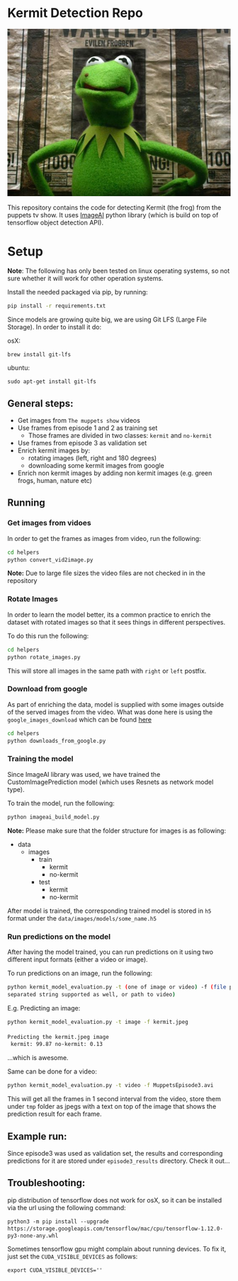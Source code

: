 # Kermit Detection Repo
![Kermit wanted](https://github.com/ilirosmanaj/detect_kermit/blob/master/kermit_wanted.jpg)

This repository contains the code for detecting Kermit (the frog) from
the puppets tv show. It uses [ImageAI](https://github.com/OlafenwaMoses/ImageAI) python library
(which is build on top of tensorflow object detection API).


# Setup

**Note**: The following has only been tested on linux operating systems,
so not sure whether it will work for other operation systems.

Install the needed packaged via pip, by running:

```bash
pip install -r requirements.txt
```

Since models are growing quite big, we are using Git LFS (Large File Storage). In order to install
it do:

osX:
```
brew install git-lfs
```

ubuntu:
```
sudo apt-get install git-lfs
```


## General steps:

* Get images from `The muppets show` videos
* Use frames from episode 1 and 2 as training set
    * Those frames are divided in two classes: `kermit` and `no-kermit`
* Use frames from episode 3 as validation set
* Enrich kermit images by:
    * rotating images (left, right and 180 degrees)
    * downloading some kermit images from google
* Enrich non kermit images by adding non kermit images (e.g. green frogs, human, nature etc)

## Running

### Get images from vidoes

In order to get the frames as images from video, run the following:

```bash
cd helpers
python convert_vid2image.py
```

**Note:** Due to large file sizes the video files are not checked in in the repository

### Rotate Images

In order to learn the model better, its a common practice to enrich the dataset with 
rotated images so that it sees things in different perspectives.

To do this run the following:

```bash
cd helpers
python rotate_images.py
```

This will store all images in the same path with `right` or `left` postfix.

### Download from google

As part of enriching the data, model is supplied with some images outside of 
the served images from the video. What was done here is using the `google_images_download` which
can be found [here](https://github.com/hardikvasa/google-images-download)  


```bash
cd helpers
python downloads_from_google.py
```

### Training the model

Since ImageAI library was used, we have trained the CustomImagePrediction model (which uses Resnets as 
network model type).

To train the model, run the following:

```bash
python imageai_build_model.py
```

**Note:** Please make sure that the folder structure for images is as following:

* data
    * images
        * train
            * kermit
            * no-kermit
        * test
            * kermit
            * no-kermit
            
 After model is trained, the corresponding trained model is stored in `h5` format under 
 the `data/images/models/some_name.h5`

### Run predictions on the model

After having the model trained, you can run predictions on it using two different input formats
(either a video or image).

To run predictions on an image, run the following:

```bash
python kermit_model_evaluation.py -t (one of image or video) -f (file path to image - comma 
separated string supported as well, or path to video)
```

E.g. Predicting an image:

```bash
python kermit_model_evaluation.py -t image -f kermit.jpeg

Predicting the kermit.jpeg image
 kermit: 99.87 no-kermit: 0.13

```
...which is awesome.

Same can be done for a video:

```bash
python kermit_model_evaluation.py -t video -f MuppetsEpisode3.avi
```

This will get all the frames in 1 second interval from the video, store them under `tmp` folder
as jpegs with a text on top of the image that shows the prediction result for each frame. 

## Example run:

Since episode3 was used as validation set, the results and corresponding predictions for it 
are stored under `episode3_results` directory. Check it out...

## Troubleshooting:

pip distribution of tensorflow does not work for osX, so it can be installed via the url
using the following command:

```
python3 -m pip install --upgrade https://storage.googleapis.com/tensorflow/mac/cpu/tensorflow-1.12.0-py3-none-any.whl
```

Sometimes tensorflow gpu might complain about running devices. To fix it, just set the `CUDA_VISIBLE_DEVICES` as follows:

```
export CUDA_VISIBLE_DEVICES=''
```